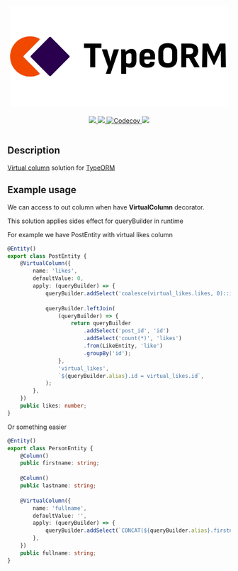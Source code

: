 <div align="center">
  <a href="http://typeorm.io/">
    <img src="https://github.com/typeorm/typeorm/raw/master/resources/logo_big.png" width="492" height="228">
  </a>
  <br>
  <br>
	<a href="https://app.circleci.com/pipelines/github/typeorm/typeorm">
		<img src="https://circleci.com/gh/typeorm/typeorm/tree/master.svg?style=shield">
	</a>
	<a href="https://badge.fury.io/js/typeorm">
		<img src="https://badge.fury.io/js/typeorm.svg">
	</a>
    <a href="https://codecov.io/gh/typeorm/typeorm">
        <img alt="Codecov" src="https://img.shields.io/codecov/c/github/typeorm/typeorm.svg">
    </a>
	<a href="https://join.slack.com/t/typeorm/shared_invite/zt-uu12ljeb-OH_0086I379fUDApYJHNuw">
		<img src="https://img.shields.io/badge/chat-on%20slack-blue.svg">
	</a>
  <br>
  <br>
</div>

## Description
[Virtual column](https://en.wikipedia.org/wiki/Virtual_column) solution for [TypeORM](https://typeorm.io/)

## Example usage
We can access to out column when have **VirtualColumn** decorator.

This solution applies sides effect for queryBuilder in runtime

For example we have PostEntity with virtual likes column

```ts
@Entity()
export class PostEntity {
    @VirtualColumn({
        name: 'likes',
        defaultValue: 0,
        apply: (queryBuilder) => {
            queryBuilder.addSelect('coalesce(virtual_likes.likes, 0)::int', `likes`);

            queryBuilder.leftJoin(
                (queryBuilder) => {
                    return queryBuilder
                        .addSelect('post_id', 'id')
                        .addSelect('count(*)', 'likes')
                        .from(LikeEntity, 'like')
                        .groupBy('id');
                },
                'virtual_likes',
                `${queryBuilder.alias}.id = virtual_likes.id`,
            );
        },
    })
    public likes: number;
}
```

Or something easier

```ts
@Entity()
export class PersonEntity {
    @Column()
    public firstname: string;

    @Column()
    public lastname: string;

    @VirtualColumn({
        name: 'fullname',
        defaultValue: '',
        apply: (queryBuilder) => {
            queryBuilder.addSelect(`CONCAT(${queryBuilder.alias}.firstname, ' ', ${queryBuilder.alias}.lastname)`, 'fullname');
        },
    })
    public fullname: string;
}
```
